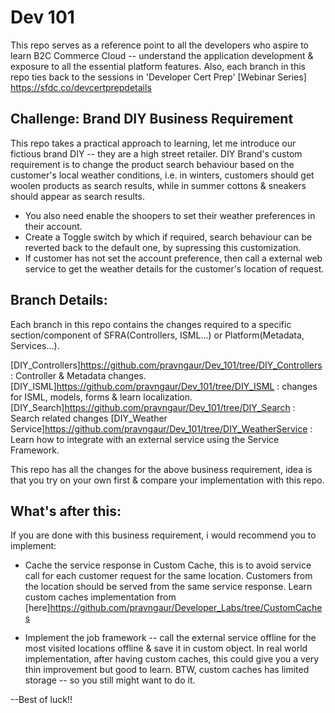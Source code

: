 # Dev 101
This repo serves as a reference point to all the developers who aspire to learn B2C Commerce Cloud -- understand the application development & exposure to all the essential platform features.
Also, each branch in this repo ties back to the sessions in 'Developer Cert Prep' [Webinar Series] https://sfdc.co/devcertprepdetails

## Challenge: Brand DIY Business Requirement
This repo takes a practical approach to learning, let me introduce our fictious brand DIY -- they are a high street retailer.  DIY Brand's custom requirement is to change the product search behaviour based on the customer's local weather conditions, i.e. in winters, customers should get woolen products as search results, while in summer cottons & sneakers should appear as search results.

* You also need enable the shoopers to set their weather preferences in their account.
* Create a Toggle switch by which if required, search behaviour can be reverted back to the default one, by supressing this customization.
* If customer has not set the account preference, then call a external web service to get the weather details for the customer's location of request.

## Branch Details:
Each branch in this repo contains the changes required to a specific section/component of SFRA(Controllers, ISML...) or Platform(Metadata, Services...).

[DIY_Controllers]https://github.com/pravngaur/Dev_101/tree/DIY_Controllers : Controller & Metadata changes.
[DIY_ISML]https://github.com/pravngaur/Dev_101/tree/DIY_ISML : changes for ISML, models, forms & learn localization.
[DIY_Search]https://github.com/pravngaur/Dev_101/tree/DIY_Search : Search related changes
[DIY_Weather Service]https://github.com/pravngaur/Dev_101/tree/DIY_WeatherService : Learn how to integrate with an external service using the Service Framework.

This repo has all the changes for the above business requirement, idea is that you try on your own first & compare your implementation with this repo.

## What's after this:
If you are done with this business requirement, i would recommend you to implement:

* Cache the service response in Custom Cache, this is to avoid service call for each customer request for the same location. Customers from the location should be served from the same service response.
Learn custom caches implementation from [here]https://github.com/pravngaur/Developer_Labs/tree/CustomCaches

* Implement the job framework -- call the external service offline for the most visited locations offline & save it in custom object. In real world implementation, after having custom caches, this could give you a very thin improvement but good to learn. BTW, custom caches has limited storage -- so you still might want to do it.

--Best of luck!!
